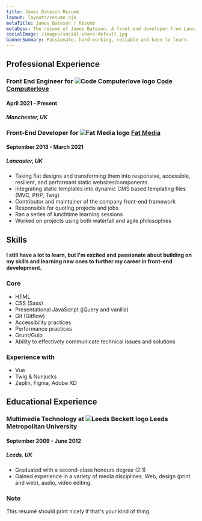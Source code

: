 ```yaml
---
title: James Bateson Résumé
layout: layouts/resume.njk
metaTitle: James Bateson / Résumé
metaDesc: The résumé of James Bateson. A front-end developer from Lancaster.
socialImage: /images/social-share-default.jpg
bannerSummary: Passionate, hard-working, reliable and keen to learn.
---
```

## Professional Experience

### Front End Engineer for ![Code Computerlove logo](/images/avatars/twitter/963dc030-90.webp) [Code Computerlove](https://www.codecomputerlove.com/)

#### April 2021 - Present
##### Manchester, UK

### Front-End Developer for ![Fat Media logo](/images/avatars/twitter/34f7590a-90.webp) [Fat Media](https://www.fatmedia.co.uk/)

#### September 2013 - March 2021
##### Lancaster, UK

* Taking flat designs and transforming them into responsive, accessible, resilient, and performant static websites/components
* Integrating static templates into dynamic CMS based templating files (MVC, PHP, Twig)
* Contributor and maintainer of the company front-end framework
* Responsible for quoting projects and jobs
* Ran a series of lunchtime learning sessions
* Worked on projects using both waterfall and agile philosophies

## Skills

#### I still have a lot to learn, but I'm excited and passionate about building on my skills and learning new ones to further my career in front-end development.

### Core

* HTML
* CSS (Sass)
* Presentational JavaScript (jQuery and vanilla)
* Git (Gitflow)
* Accessibility practices
* Performance practices
* Grunt/Gulp
* Ability to effectively communicate technical issues and solutions

### Experience with

* Vue
* Twig & Nunjucks
* Zeplin, Figma, Adobe XD

## Educational Experience

### Multimedia Technology at ![Leeds Beckett logo](/images/avatars/twitter/b5feb6c-90.webp) Leeds Metropolitan University

#### September 2009 - June 2012

##### Leeds, UK

* Graduated with a second-class honours degree (2:1)
* Gained experience in a variety of media disciplines. Web, design (print and web), audio, video editing.

<div class="post-note post-note--resume"><h3>Note</h3><p>This résumé should print nicely if that's your kind of thing.<p></hiv>